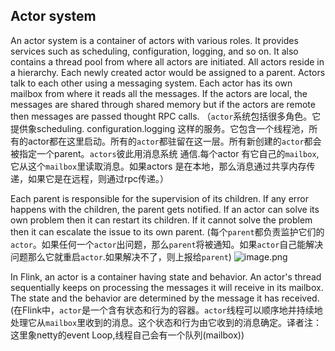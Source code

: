 Actor system
---
An actor system is a container of actors with various roles. It provides services such as scheduling, configuration, logging, and so on. It also contains a thread pool from where all actors are initiated. All actors reside in a hierarchy. Each newly created actor would be assigned to a parent. Actors talk to each other using a messaging system. Each actor has its own mailbox from where it reads all the messages. If the actors are local, the messages are shared through shared memory but if the actors are remote then messages are passed thought RPC calls.
（`actor`系统包括很多角色。它提供象scheduling. configuration.logging 这样的服务。它包含一个线程池，所有的actor都在这里启动。所有的`actor`都驻留在这一层。所有新创建的`actor`都会被指定一个parent。`actors`彼此用消息系统 通信.每个actor 有它自己的`mailbox`,它从这个`mailbox`里读取消息。如果actors 是在本地，那么消息通过共享内存传递，如果它是在远程，则通过rpc传递。）

Each parent is responsible for the supervision of its children. If any error happens with the children, the parent gets notified. If an actor can solve its own problem then it can restart its children. If it cannot solve the problem then it can escalate the issue to its own parent.
(每个`parent`都负责监护它们的`actor`。如果任何一个`actor`出问题，那么`parent`将被通知。如果`actor`自己能解决问题那么它就重启`actor`.如果解决不了，则上报给`parent`)
![image.png](https://upload-images.jianshu.io/upload_images/10186629-9fa220c5b0640f60.png?imageMogr2/auto-orient/strip%7CimageView2/2/w/1240)

In Flink, an actor is a container having state and behavior. An actor's thread sequentially keeps on processing the messages it will receive in its mailbox. The state and the behavior are determined by the message it has received.
(在Flink中，`actor`是一个含有状态和行为的容器。`actor`线程可以顺序地并持续地处理它从`mailbox`里收到的消息。这个状态和行为由它收到的消息确定。译者注：这里象netty的event Loop,线程自己会有一个队列(mailbox)) 

